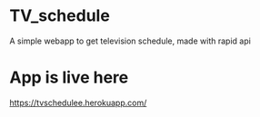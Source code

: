 # TV_schedule
A simple webapp to get television schedule, made with rapid api
# App is live here
https://tvschedulee.herokuapp.com/
